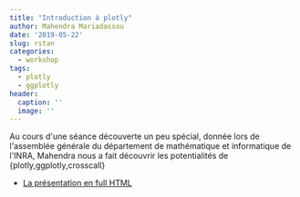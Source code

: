 ```yaml
---
title: "Introduction à plotly"
author: Mahendra Mariadassou
date: '2019-05-22'
slug: rstan
categories:
  - workshop
tags: 
  - plotly
  - ggplotly
header:
  caption: ''
  image: ''
---
```


Au cours d'une séance découverte un peu spécial, donnée lors de l'assemblée générale 
du département de mathématique et informatique de l'INRA, Mahendra nous a fait découvrir les
potentialités de {plotly,ggplotly,crosscall}

- [La présentation en full HTML](../../post/plotly/index.html)

